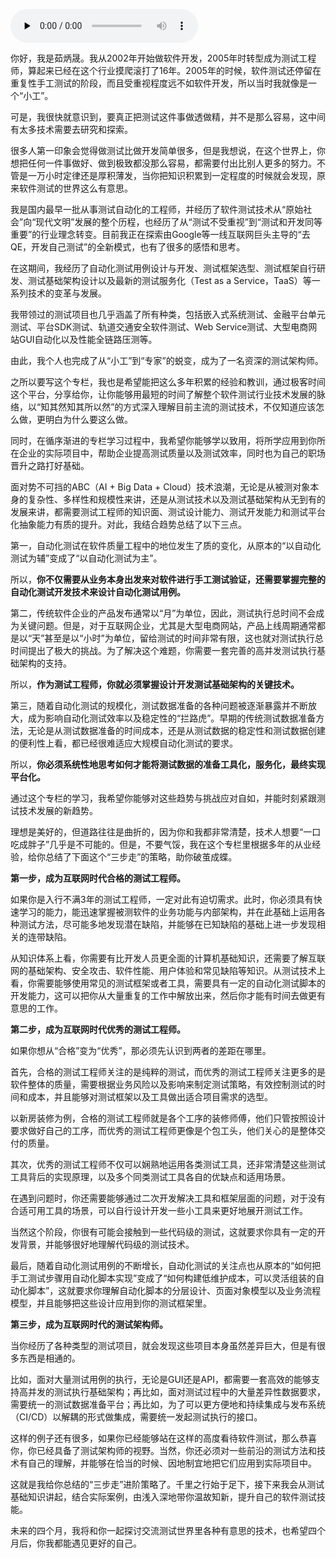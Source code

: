 <audio id="audio" title="开篇词 | 从“小工”到“专家”，我的软件测试修炼之道" controls="" preload="none"><source id="mp3" src="https://static001.geekbang.org/resource/audio/c2/36/c28009b839afc09eb42a36fa35a31136.mp3"></audio>

你好，我是茹炳晟。我从2002年开始做软件开发，2005年时转型成为测试工程师，算起来已经在这个行业摸爬滚打了16年。2005年的时候，软件测试还停留在重复性手工测试的阶段，而且受重视程度远不如软件开发，所以当时我就像是一个“小工”。

可是，我很快就意识到，要真正把测试这件事做透做精，并不是那么容易，这中间有太多技术需要去研究和探索。

很多人第一印象会觉得做测试比做开发简单很多，但是我想说，在这个世界上，你想把任何一件事做好、做到极致都没那么容易，都需要付出比别人更多的努力。不管是一万小时定律还是厚积薄发，当你把知识积累到一定程度的时候就会发现，原来软件测试的世界这么有意思。

我是国内最早一批从事测试自动化的工程师，并经历了软件测试技术从“原始社会”向“现代文明”发展的整个历程，也经历了从“测试不受重视”到“测试和开发同等重要”的行业理念转变。目前我正在探索由Google等一线互联网巨头主导的“去QE，开发自己测试”的全新模式，也有了很多的感悟和思考。

在这期间，我经历了自动化测试用例设计与开发、测试框架选型、测试框架自行研发、测试基础架构设计以及最新的测试服务化（Test as a Service，TaaS）等一系列技术的变革与发展。

我带领过的测试项目也几乎涵盖了所有种类，包括嵌入式系统测试、金融平台单元测试、平台SDK测试、轨道交通安全软件测试、Web Service测试、大型电商网站GUI自动化以及性能全链路压测等。

由此，我个人也完成了从“小工”到“专家”的蜕变，成为了一名资深的测试架构师。

之所以要写这个专栏，我也是希望能把这么多年积累的经验和教训，通过极客时间这个平台，分享给你，让你能够用最短的时间了解整个软件测试行业技术发展的脉络，以“知其然知其所以然”的方式深入理解目前主流的测试技术，不仅知道应该怎么做，更明白为什么要这么做。

同时，在循序渐进的专栏学习过程中，我希望你能够学以致用，将所学应用到你所在企业的实际项目中，帮助企业提高测试质量以及测试效率，同时也为自己的职场晋升之路打好基础。

面对势不可挡的ABC（AI + Big Data + Cloud）技术浪潮，无论是从被测对象本身的复杂性、多样性和规模性来讲，还是从测试技术以及测试基础架构从无到有的发展来讲，都需要测试工程师的知识面、测试设计能力、测试开发能力和测试平台化抽象能力有质的提升。对此，我结合趋势总结了以下三点。

第一，自动化测试在软件质量工程中的地位发生了质的变化，从原本的“以自动化测试为辅”变成了“以自动化测试为主”。

所以，**你不仅需要从业务本身出发来对软件进行手工测试验证，还需要掌握完整的自动化测试开发技术来设计自动化测试用例。**

第二，传统软件企业的产品发布通常以“月”为单位，因此，测试执行总时间不会成为关键问题。但是，对于互联网企业，尤其是大型电商网站，产品上线周期通常都是以“天”甚至是以“小时”为单位，留给测试的时间非常有限，这也就对测试执行总时间提出了极大的挑战。为了解决这个难题，你需要一套完善的高并发测试执行基础架构的支持。

所以，**作为测试工程师，你就必须掌握设计开发测试基础架构的关键技术。**

第三，随着自动化测试的规模化，测试数据准备的各种问题被逐渐暴露并不断放大，成为影响自动化测试效率以及稳定性的“拦路虎”。早期的传统测试数据准备方法，无论是从测试数据准备的时间成本，还是从测试数据的稳定性和测试数据创建的便利性上看，都已经很难适应大规模自动化测试的要求。

所以，**你必须系统性地思考如何才能将测试数据的准备工具化，服务化，最终实现平台化。**

通过这个专栏的学习，我希望你能够对这些趋势与挑战应对自如，并能时刻紧跟测试技术发展的新趋势。

理想是美好的，但道路往往是曲折的，因为你和我都非常清楚，技术人想要“一口吃成胖子”几乎是不可能的。但是，不要气馁，我在这个专栏里根据多年的从业经验，给你总结了下面这个“三步走”的策略，助你破茧成蝶。

**第一步，成为互联网时代合格的测试工程师。**

如果你是入行不满3年的测试工程师，一定对此有迫切需求。此时，你必须具有快速学习的能力，能迅速掌握被测软件的业务功能与内部架构，并在此基础上运用各种测试方法，尽可能多地发现潜在缺陷，并能够在已知缺陷的基础上进一步发现相关的连带缺陷。

从知识体系上看，你需要有比开发人员更全面的计算机基础知识，还需要了解互联网的基础架构、安全攻击、软件性能、用户体验和常见缺陷等知识。从测试技术上看，你需要能够使用常见的测试框架或者工具，需要具有一定的自动化测试脚本的开发能力，这可以把你从大量重复的工作中解放出来，然后你才能有时间去做更有意思的工作。

**第二步，成为互联网时代优秀的测试工程师。**

如果你想从“合格”变为“优秀”，那必须先认识到两者的差距在哪里。

首先，合格的测试工程师关注的是纯粹的测试，而优秀的测试工程师关注更多的是软件整体的质量，需要根据业务风险以及影响来制定测试策略，有效控制测试的时间和成本，并且能够对测试框架以及工具做出适合项目需求的选型。

以新房装修为例，合格的测试工程师就是各个工序的装修师傅，他们只管按照设计要求做好自己的工序，而优秀的测试工程师更像是个包工头，他们关心的是整体交付的质量。

其次，优秀的测试工程师不仅可以娴熟地运用各类测试工具，还非常清楚这些测试工具背后的实现原理，以及多个同类测试工具各自的优缺点和适用场景。

在遇到问题时，你还需要能够通过二次开发解决工具和框架层面的问题，对于没有合适可用工具的场景，可以自行设计开发一些小工具来更好地展开测试工作。

当然这个阶段，你很有可能会接触到一些代码级的测试，这就要求你具有一定的开发背景，并能够很好地理解代码级的测试技术。

最后，随着自动化测试用例的不断增长，自动化测试的关注点也从原本的“如何把手工测试步骤用自动化脚本实现”变成了“如何构建低维护成本，可以灵活组装的自动化脚本”，这就要求你理解自动化脚本的分层设计、页面对象模型以及业务流程模型，并且能够把这些设计应用到你的测试框架里。

**第三步，成为互联网时代的测试架构师。**

当你经历了各种类型的测试项目，就会发现这些项目本身虽然差异巨大，但是有很多东西是相通的。

比如，面对大量测试用例的执行，无论是GUI还是API，都需要一套高效的能够支持高并发的测试执行基础架构；再比如，面对测试过程中的大量差异性数据要求，需要统一的测试数据准备平台；再比如，为了可以更方便地和持续集成与发布系统（CI/CD）以解耦的形式做集成，需要统一发起测试执行的接口。

这样的例子还有很多，如果你已经能够站在这样的高度看待软件测试，那么恭喜你，你已经具备了测试架构师的视野。当然，你还必须对一些前沿的测试方法和技术有自己的理解，并能够在恰当的时候、因地制宜地把它们应用到实际项目中。

这就是我给你总结的“三步走”进阶策略了。千里之行始于足下，接下来我会从测试基础知识讲起，结合实际案例，由浅入深地带你温故知新，提升自己的软件测试技能。

未来的四个月，我将和你一起探讨交流测试世界里各种有意思的技术，也希望四个月后，你我都能遇见更好的自己。


